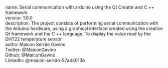 name: Serial communication with arduino using the Qt Creator and C ++ framework <br>
version: 1.0.0 <br>
description: The project consists of performing serial communication with the Arduino hardware, using a graphical interface created using the creative Qt framework and the C ++ language. To display the value read by the DHT22 temperature sensor <br>
autho: Maicon Serrão Gavino <br>
Twitter: @MaiconGavino <br>
Github: @MaiconGavino <br>
LinkedIn: @maicon-serrão-57a44013b <br>
